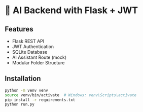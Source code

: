 # 🧠 AI Backend with Flask + JWT

## Features
- Flask REST API
- JWT Authentication
- SQLite Database
- AI Assistant Route (mock)
- Modular Folder Structure

## Installation
```bash
python -m venv venv
source venv/bin/activate  # Windows: venv\Scripts\activate
pip install -r requirements.txt
python run.py

